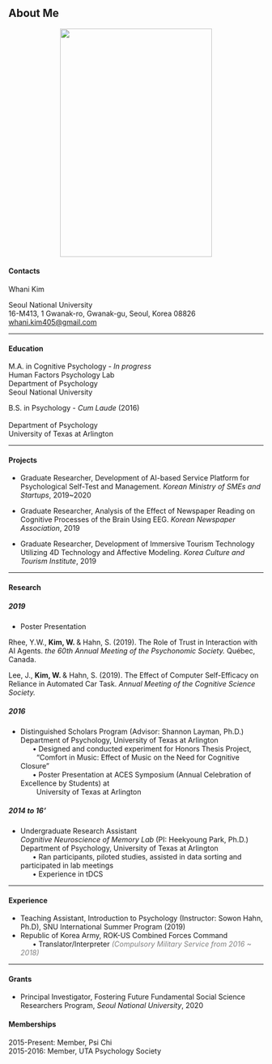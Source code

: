 ## About Me 

<p align="center">

<img src="https://user-images.githubusercontent.com/46833402/55656116-f266ab00-5830-11e9-9bd8-70b9aa33dd8a.jpg" width="300" height="450">


</p> 

<p align="center">
	
<h4> Contacts </h4>
Whani Kim <br> 

Seoul National University <br>
16-M413, 1 Gwanak-ro, Gwanak-gu, Seoul, Korea 08826  <br>
whani.kim405@gmail.com <br>

</p> 

***

#### Education <br>
M.A. in Cognitive Psychology - *In progress* <br>
Human Factors Psychology Lab <br>
Department of Psychology <br>
Seoul National University <br>


B.S. in Psychology - *Cum Laude* (2016)<br>  	
Department of Psychology  <br>
University of Texas at Arlington <br>	
	

***

#### Projects 
* Graduate Researcher, Development of AI-based Service Platform for Psychological Self-Test and Management. *Korean Ministry of SMEs and Startups*, 2019~2020
* Graduate Researcher, Analysis of the Effect of Newspaper Reading on Cognitive Processes of the Brain Using EEG. *Korean Newspaper Association*, 2019

* Graduate Researcher, Development of Immersive Tourism Technology Utilizing 4D Technology and Affective Modeling. *Korea Culture and Tourism Institute*, 2019 

***

#### Research  <br>

##### 2019

* Poster Presentation <br>

Rhee, Y.W., <b>Kim, W. </b> & Hahn, S. (2019).  The Role of Trust in Interaction with AI Agents. *the 60th Annual Meeting of the Psychonomic Society.* Québec, Canada.

Lee, J., <b>Kim, W. </b> & Hahn, S. (2019). The Effect of Computer Self-Efficacy on Reliance in Automated Car Task. *Annual Meeting of the Cognitive Science Society.*

##### 2016  	
* Distinguished Scholars Program (Advisor: Shannon Layman, Ph.D.) <br>
Department of Psychology, University of Texas at Arlington <br>
&nbsp;&nbsp;&nbsp;&nbsp;&nbsp; • Designed and conducted experiment for Honors Thesis Project, <br>
&nbsp;&nbsp;&nbsp;&nbsp;&nbsp;&nbsp;&nbsp; “Comfort in Music: Effect of Music on the Need for Cognitive Closure” <br>
&nbsp;&nbsp;&nbsp;&nbsp;&nbsp; • Poster Presentation at ACES Symposium (Annual Celebration of Excellence by Students) at <br>  &nbsp;&nbsp;&nbsp;&nbsp;&nbsp;&nbsp;&nbsp; University of Texas at Arlington  <br>

##### 2014 to 16’
* Undergraduate Research Assistant <br>
*Cognitive Neuroscience of Memory Lab* (PI: Heekyoung Park, Ph.D.) <br>
Department of Psychology, University of Texas at Arlington <br>
&nbsp;&nbsp;&nbsp;&nbsp;&nbsp; • Ran participants, piloted studies, assisted in data sorting and participated in lab meetings <br> 
&nbsp;&nbsp;&nbsp;&nbsp;&nbsp; • Experience in tDCS
		
***			

#### Experience <br>
* Teaching Assistant, Introduction to Psychology (Instructor: Sowon Hahn, Ph.D), SNU International Summer Program (2019) <br> 
* Republic of Korea Army, ROK-US Combined Forces Command <br>
&nbsp;&nbsp;&nbsp;&nbsp;&nbsp; • Translator/Interpreter <span style="color:grey"> *(Compulsory Military Service from 2016 ~ 2018)* </span> <br> 

***


#### Grants
* Principal Investigator, Fostering Future Fundamental Social Science Researchers Program, *Seoul National University*, 2020

#### Memberships <br>

2015-Present:	Member, Psi Chi <br>
2015-2016:	Member, UTA Psychology Society <br>

